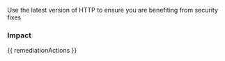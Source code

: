 
Use the latest version of HTTP to ensure you are benefiting from security fixes


### Impact
<!-- Add Impact here -->

<!-- DO NOT CHANGE -->
{{ remediationActions }}


